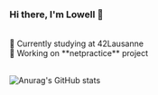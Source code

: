 ### Hi there, I'm Lowell 👋
<br />
🌱  Currently studying at 42Lausanne <br>
🧠  Working on  **netpractice** project

<br />
<br />

![Anurag's GitHub stats](https://github-readme-stats.vercel.app/api?username=elwoll&show_icons=true&theme=radical)
